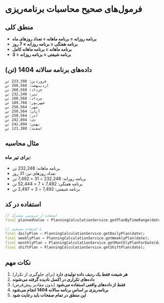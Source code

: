 # فرمول‌های صحیح محاسبات برنامه‌ریزی

## منطق کلی
- **برنامه روزانه = برنامه ماهانه ÷ تعداد روزهای ماه**
- **برنامه هفتگی = برنامه روزانه × 7 روز**
- **برنامه ماهانه = برنامه ماهانه کامل**
- **برنامه شیفتی = برنامه روزانه ÷ 3**

## داده‌های برنامه سالانه 1404 (تن)
```
فروردین: 223,398 تن
اردیبهشت: 260,568 تن
خرداد: 260,568 تن
تیر: 232,248 تن
مرداد: 260,568 تن
شهریور: 189,768 تن
مهر: 250,564 تن
آبان: 250,564 تن
آذر: 250,564 تن
دی: 242,894 تن
بهمن: 242,894 تن
اسفند: 121,380 تن
```

## مثال محاسبه
### برای تیر ماه:
- برنامه ماهانه: 232,248 تن
- تعداد روزهای تیر: 31 روز
- برنامه روزانه: 232,248 ÷ 31 = 7,492 تن
- برنامه هفتگی: 7,492 × 7 = 52,444 تن
- برنامه شیفتی: 7,492 ÷ 3 = 2,497 تن

## استفاده در کد
```dart
// استفاده از سرویس مشترک
final plannedValue = PlanningCalculationService.getPlanByTimeRange(date, timeRange);

// یا استفاده مستقیم
final dailyPlan = PlanningCalculationService.getDailyPlan(date);
final weeklyPlan = PlanningCalculationService.getWeeklyPlan(date);
final monthlyPlan = PlanningCalculationService.getMonthlyPlanForDate(date);
final shiftPlan = PlanningCalculationService.getShiftPlan(date);
```

## نکات مهم
1. **هر شیفت فقط یک ردیف داده تولیدی دارد** (برای جلوگیری از تکرار)
2. **داده‌های تکراری در اکسل نادیده گرفته می‌شوند**
3. **فقط از داده‌های واقعی استفاده می‌شود** (بدون مقادیر پیش‌فرض)
4. **برنامه‌ریزی بر اساس برنامه سالانه 1404 انجام می‌شود**
5. **این منطق در تمام صفحات باید رعایت شود** 